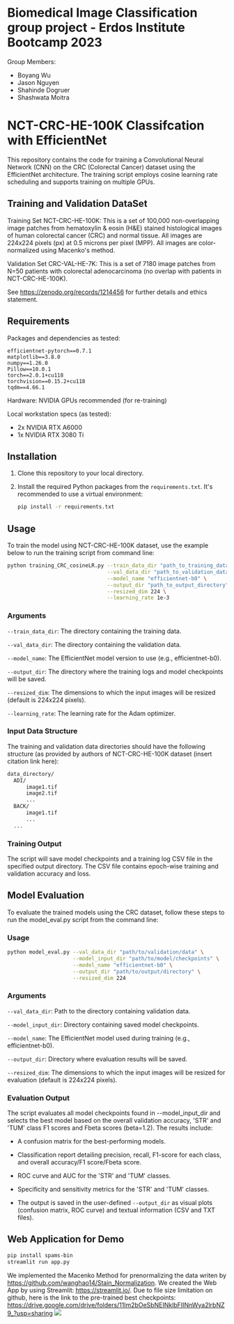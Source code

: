 # Biomedical Image Classification group project - Erdos Institute Bootcamp 2023  
Group Members:  
- Boyang Wu  
- Jason Nguyen  
- Shahinde Dogruer  
- Shashwata Moitra  



# NCT-CRC-HE-100K Classifcation with EfficientNet

This repository contains the code for training a Convolutional Neural Network (CNN) on the CRC (Colorectal Cancer) dataset using the EfficientNet architecture. The training script employs cosine learning rate scheduling and supports training on multiple GPUs.

## Training and Validation DataSet
Training Set NCT-CRC-HE-100K:
This is a set of 100,000 non-overlapping image patches from hematoxylin & eosin (H&E) stained histological images of human colorectal cancer (CRC) and normal tissue. All images are 224x224 pixels (px) at 0.5 microns per pixel (MPP). All images are color-normalized using Macenko's method.

Validation Set CRC-VAL-HE-7K:
This is a set of 7180 image patches from N=50 patients with colorectal adenocarcinoma (no overlap with patients in NCT-CRC-HE-100K).

See https://zenodo.org/records/1214456 for further details and ethics statement.

## Requirements

Packages and dependencies as tested:
```
efficientnet-pytorch==0.7.1
matplotlib==3.8.0
numpy==1.26.0
Pillow==10.0.1
torch==2.0.1+cu118
torchvision==0.15.2+cu118
tqdm==4.66.1
```
Hardware: NVIDIA GPUs recommended (for re-training)

Local workstation specs (as tested):
- 2x NVIDIA RTX A6000
- 1x NVIDIA RTX 3080 Ti

## Installation

1. Clone this repository to your local directory.
2. Install the required Python packages from the ```requirements.txt```. It's recommended to use a virtual environment:

   ```bash
   pip install -r requirements.txt
   ```
## Usage

To train the model using NCT-CRC-HE-100K dataset, use the example below to run the training script from command line:



  ```bash
  python training_CRC_cosineLR.py --train_data_dir "path_to_training_data" \
                                  --val_data_dir "path_to_validation_data" \
                                  --model_name "efficientnet-b0" \
                                  --output_dir "path_to_output_directory" \
                                  --resized_dim 224 \
                                  --learning_rate 1e-3
  
  ```
### Arguments
```--train_data_dir```: The directory containing the training data.

```--val_data_dir```: The directory containing the validation data.

```--model_name```: The EfficientNet model version to use (e.g., efficientnet-b0).

```--output_dir```: The directory where the training logs and model checkpoints will be saved.

```--resized_dim```: The dimensions to which the input images will be resized (default is 224x224 pixels).

```--learning_rate```: The learning rate for the Adam optimizer.

### Input Data Structure
The training and validation data directories should have the following structure (as provided by authors of NCT-CRC-HE-100K dataset (insert citation link here):
  ```bash
  data_directory/
    ADI/
        image1.tif
        image2.tif
        ...
    BACK/
        image1.tif
        ...
    ...
  ```

### Training Output
The script will save model checkpoints and a training log CSV file in the specified output directory. The CSV file contains epoch-wise training and validation accuracy and loss.

## Model Evaluation

To evaluate the trained models using the CRC dataset, follow these steps to run the model_eval.py script from the command line:

### Usage
```bash
python model_eval.py --val_data_dir "path/to/validation/data" \
                     --model_input_dir "path/to/model/checkpoints" \
                     --model_name "efficientnet-b0" \
                     --output_dir "path/to/output/directory" \
                     --resized_dim 224

```
### Arguments
```--val_data_dir```: Path to the directory containing validation data.

```--model_input_dir```: Directory containing saved model checkpoints.

```--model_name```: The EfficientNet model used during training (e.g., efficientnet-b0).

```--output_dir```: Directory where evaluation results will be saved.

```--resized_dim```: The dimensions to which the input images will be resized for evaluation (default is 224x224 pixels).
### Evaluation Output
The script evaluates all model checkpoints found in --model_input_dir and selects the best model based on the overall validation accuracy, 'STR' and 'TUM' class F1 scores and Fbeta scores (beta=1.2). The results include:

* A confusion matrix for the best-performing models.
  
* Classification report detailing precision, recall, F1-score for each class, and overall accuracy/F1 score/Fbeta score.

* ROC curve and AUC for the 'STR' and 'TUM' classes.

* Specificity and sensitivity metrics for the 'STR' and 'TUM' classes.

* The output is saved in the user-defined ```--output_dir``` as visual plots (confusion matrix, ROC curve) and textual information (CSV and TXT files).

## Web Application for Demo
```bash
pip install spams-bin
streamlit run app.py
```
We implemented the Macenko Method for prenormalizing the data writen by https://github.com/wanghao14/Stain_Normalization. We created the Web App by using Streamlit: https://streamlit.io/.
Due to file size limitation on github, here is the link to the pre-trained best checkpoints: https://drive.google.com/drive/folders/11lm2bOeSbNEINklbFIINnWya2lrbNZ9_?usp=sharing
![](webapp_demo.gif)
